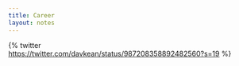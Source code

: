 ```yaml
---
title: Career
layout: notes
---
```


{% twitter  
https://twitter.com/davkean/status/987208358892482560?s=19 %}
